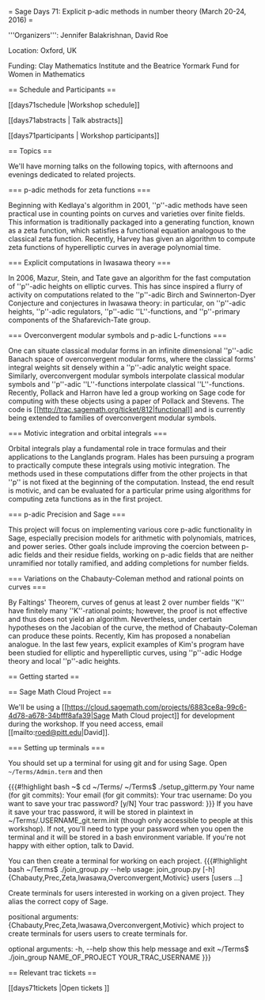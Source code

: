= Sage Days 71: Explicit p-adic methods in number theory (March 20-24, 2016) =

'''Organizers''': Jennifer Balakrishnan, David Roe

Location: Oxford, UK

Funding: Clay Mathematics Institute and the Beatrice Yormark Fund for Women in Mathematics

== Schedule and Participants ==

[[days71schedule |Workshop schedule]]

[[days71abstracts | Talk abstracts]]

[[days71participants | Workshop participants]]

== Topics ==

We'll have morning talks on the following topics, with afternoons and evenings dedicated to related projects.

=== p-adic methods for zeta functions ===

Beginning with Kedlaya's algorithm in 2001, ''p''-adic methods have seen practical use in counting points on curves and varieties over finite fields.  This information is traditionally packaged into a generating function, known as a zeta function, which satisfies a functional equation analogous to the classical zeta function.  Recently, Harvey has given an algorithm to compute zeta functions of hyperelliptic curves in average polynomial time.

=== Explicit computations in Iwasawa theory ===

In 2006, Mazur, Stein, and Tate gave an algorithm for the fast computation of ''p''-adic heights on elliptic curves. This has since inspired a flurry of activity on computations related to the ''p''-adic Birch and Swinnerton-Dyer Conjecture and conjectures in Iwasawa theory: in particular, on ''p''-adic heights, ''p''-adic regulators, ''p''-adic ''L''-functions, and ''p''-primary components of the Shafarevich-Tate group.

=== Overconvergent modular symbols and p-adic L-functions ===

One can situate classical modular forms in an infinite dimensional ''p''-adic Banach space of overconvergent modular forms, where the classical forms' integral weights sit densely within a ''p''-adic analytic weight space.  Similarly, overconvergent modular symbols interpolate classical modular symbols and ''p''-adic ''L''-functions interpolate classical ''L''-functions.  Recently, Pollack and Harron have led a group working on Sage code for computing with these objects using a paper of Pollack and Stevens.  The code is [[http://trac.sagemath.org/ticket/812|functional]] and is currently being extended to families of overconvergent modular symbols.

=== Motivic integration and orbital integrals ===

Orbital integrals play a fundamental role in trace formulas and their applications to the Langlands program.  Hales has been pursuing a program to practically compute these integrals using motivic integration.  The methods used in these computations differ from the other projects in that ''p'' is not fixed at the beginning of the computation.  Instead, the end result is motivic, and can be evaluated for a particular prime using algorithms for computing zeta functions as in the first project.

=== p-adic Precision and Sage ===
 
This project will focus on implementing various core p-adic functionality in Sage, especially precision models for arithmetic with polynomials, matrices, and power series.  Other goals include improving the coercion between p-adic fields and their residue fields, working on p-adic fields that are neither unramified nor totally ramified, and adding completions for number fields.  

=== Variations on the Chabauty-Coleman method and rational points on curves ===

By Faltings' Theorem, curves of genus at least 2 over number fields ''K'' have finitely many ''K''-rational points; however, the proof is not effective and thus does not yield an algorithm. Nevertheless, under certain hypotheses on the Jacobian of the curve, the method of Chabauty-Coleman can produce these points. Recently, Kim has proposed a nonabelian analogue.  In the last few years, explicit examples of Kim's program have been studied for elliptic and hyperelliptic curves, using ''p''-adic Hodge theory and local ''p''-adic heights.

== Getting started ==

== Sage Math Cloud Project ==

We'll be using a [[https://cloud.sagemath.com/projects/6883ce8a-99c6-4d78-a678-34bfff8afa39|Sage Math Cloud project]] for development during the workshop.  If you need access, email [[mailto:roed@pitt.edu|David]].

=== Setting up terminals ===

You should set up a terminal for using git and for using Sage.  Open `~/Terms/Admin.term` and then

{{{#!highlight bash
~$ cd ~/Terms/
~/Terms$ ./setup_gitterm.py
Your name (for git commits): <TYPE YOUR FULL NAME>
Your email (for git commits): <TYPE YOUR EMAIL>
Your trac username: <TYPE YOUR TRAC USERNAME>
Do you want to save your trac password? [y/N] <CHOOSE Y OR N>
Your trac password: <TYPE YOUR TRAC PASSWORD>
}}}
If you have it save your trac password, it will be stored in plaintext in ~/Terms/.USERNAME_git.term.init (though only accessible to people at this workshop).  If not, you'll need to type your password when you open the terminal and it will be stored in a bash environment variable.  If you're not happy with either option, talk to David.

You can then create a terminal for working on each project.
{{{#!highlight bash
~/Terms$ ./join_group.py --help
usage: join_group.py [-h]
                     {Chabauty,Prec,Zeta,Iwasawa,Overconvergent,Motivic} users
                     [users ...]
 
Create terminals for users interested in working on a given project. They
alias the correct copy of Sage.
 
positional arguments:
  {Chabauty,Prec,Zeta,Iwasawa,Overconvergent,Motivic}
                        which project to create terminals for
  users                 users to create terminals for.
 
optional arguments:
  -h, --help            show this help message and exit
~/Terms$ ./join_group NAME_OF_PROJECT YOUR_TRAC_USERNAME
}}}

== Relevant trac tickets ==

[[days71tickets |Open tickets ]]
